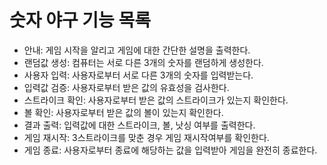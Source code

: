 숫자 야구 기능 목록
===============
- 안내: 게임 시작을 알리고 게임에 대한 간단한 설명을 출력한다.
- 랜덤값 생성: 컴퓨터는 서로 다른 3개의 숫자를 랜덤하게 생성한다. 
- 사용자 입력: 사용자로부터 서로 다른 3개의 숫자를 입력받는다.
- 입력값 검증: 사용자로부터 받은 값의 유효성을 검사한다.
- 스트라이크 확인: 사용자로부터 받은 값의 스트라이크가 있는지 확인한다.
- 볼 확인: 사용자로부터 받은 값의 볼이 있는지 확인한다.
- 결과 출력: 입력값에 대한 스트라이크, 볼, 낫싱 여부를 출력한다.
- 게임 재시작: 3스트라이크를 맞춘 경우 게임 재시작여부를 확인한다.
- 게임 종료: 사용자로부터 종료에 해당하는 값을 입력받아 게임을 완전히 종료한다.



